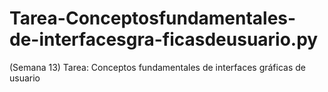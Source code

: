 # Tarea-Conceptosfundamentales-de-interfacesgra-ficasdeusuario.py
(Semana 13) Tarea: Conceptos fundamentales de interfaces gráficas de usuario
